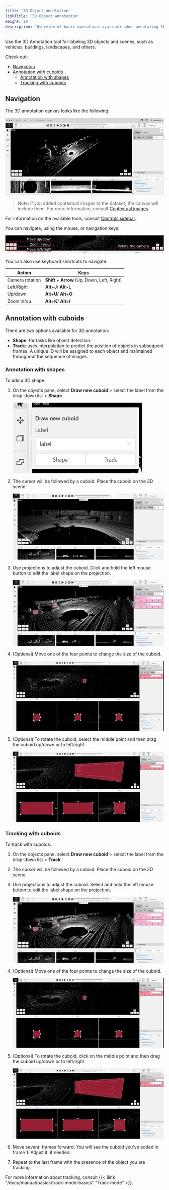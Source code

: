 ```yaml
---
title: '3D Object annotation'
linkTitle: '3D Object annotation'
weight: 19
description: 'Overview of basic operations available when annotating 3D objects.'
---
```


Use the 3D Annotation tool for labeling 3D objects and scenes, such as vehicles, buildings, landscapes, and others.

Check out:

- [Navigation](#navigation)
- [Annotation with cuboids](#annotation-with-cuboids)
  - [Annotation with shapes](#annotation-with-shapes)
  - [Tracking with cuboids](#tracking-with-cuboids)

## Navigation

The 3D annotation canvas looks like the following:

![3D canvas](/images/3d-canvas.jpg)

> Note: if you added contextual images to the dataset, the canvas will include them. For more information, consult [Contextual images](docs/manual/advanced/context-images/)

For information on the available tools, consult [Controls sidebar](http://localhost:1313/docs/manual/CVAT-annotation-Interface/basics/controls-sidebar/).

You can navigate, using the mouse, or navigation keys:

![](/images/image216_carla_town3.jpg)

You can also use keyboard shortcuts to navigate:

<!--lint disable maximum-line-length-->

| Action          | Keys                                          |
| --------------- | --------------------------------------------- |
| Camera rotation | **Shift** + **Arrow** (Up, Down, Left, Right) |
| Left/Right      | **Alt**+**J**/ **Alt**+**L**                  |
| Up/down         | **Al**t+**U**/ **Alt**+**O**                  |
| Zoom in/ou      | **Alt**+**K**/ **Alt**+**I**                  |

<!--lint enable maximum-line-length-->

## Annotation with cuboids

There are two options available for 3D annotation:

- **Shape**: for tasks like object detection.
- **Track**: uses interpolation to predict the position of objects in subsequent frames.
  A unique ID will be assigned to each object and maintained throughout the sequence of images.

### Annotation with shapes

To add a 3D shape:

1. On the objects pane, select **Draw new cuboid** >
   select the label from the drop-down list > **Shape**.

   ![](/images/image217.jpg)

1. The cursor will be followed by a cuboid.
   Place the cuboid on the 3D scene.

   ![](/images/gif026_carla_town3.gif)

1. Use projections to adjust the cuboid.
   Click and hold the left mouse button to edit the label shape on the projection.

   ![](/images/gif027_carla_town3.gif)

1. (Optional) Move one of the four points to change the size of the cuboid.

   ![](/images/gif028_carla_town3.gif)

1. (Optional) To rotate the cuboid, select the middle point
   and then drag the cuboid up/down or to left/right.

   ![](/images/gif029_carla_town3.gif)

### Tracking with cuboids

To track with cuboids:

1. On the objects pane, select **Draw new cuboid** >
   select the label from the drop-down list > **Track**.

1. The cursor will be followed by a cuboid.
   Place the cuboid on the 3D scene.

1. Use projections to adjust the cuboid.
   Select and hold the left mouse button to edit the label shape on the projection.

   ![](/images/gif027_carla_town3.gif)

1. (Optional) Move one of the four points to change the size of the cuboid.

   ![](/images/gif028_carla_town3.gif)

1. (Optional) To rotate the cuboid, click on the middle point
   and then drag the cuboid up/down or to left/right.

   ![](/images/gif029_carla_town3.gif)

1. Move several frames forward. You will see the cuboid you've added in frame 1.
   Adjust it, if needed.

1. Repeat to the last frame with the presence of the object you are tracking.

For more information about tracking, consult {{< ilink "/docs/manual/basics/track-mode-basics" "Track mode" >}}.
